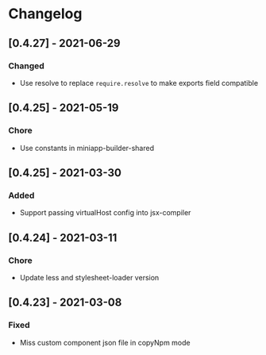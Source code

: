 # Changelog

## [0.4.27] - 2021-06-29

### Changed

- Use resolve to replace `require.resolve` to make exports field compatible

## [0.4.25] - 2021-05-19

### Chore

- Use constants in miniapp-builder-shared

## [0.4.25] - 2021-03-30

### Added

- Support passing virtualHost config into jsx-compiler
## [0.4.24] - 2021-03-11

### Chore

- Update less and stylesheet-loader version

## [0.4.23] - 2021-03-08

### Fixed

- Miss custom component json file in copyNpm mode

